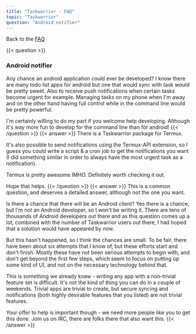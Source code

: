 ```yaml
---
title: "Taskwarrior - FAQ"
topic: "Taskwarrior"
question: "Android notifier"
---
```


Back to the [FAQ](/support/faq)

{{< question >}}
### Android notifier

Any chance an android application could ever be developed? I know there are many todo list apps for android but one that would sync with task would be pretty sweet. Also to receive push notifications when certain tasks become urgent for example. Managing tasks on my phone when I'm away and on the other hand having full control while in the command line would be pretty powerful.

I'm certainly willing to do my part if you welcome help developing. Although it's way more fun to develop for the command line than for android!
{{< /question >}}
{{< answer >}}
There is a Taskwarrior package for Termux.

It's also possible to send notifications using the Termux-API extension, so I guess you could write a script & a cron job to get the notifications you want (I did something similar in order to always have the most urgent task as a notification).

Termux is pretty awesome IMHO. Definitely worth checking it out.

Hope that helps.
{{< /question >}}
{{< answer >}}
This is a common question, and deserves a detailed answer, although not the one you want.

Is there a chance that there will be an Android client?  Yes there is a chance, but I'm not an Android developer, so I won't be writing it.
There are tens of thousands of Android developers out there and as this question comes up a lot, combined with the number of Taskwarrior users out there, I had hoped that a solution would have appeared by now.

But this hasn't happened, so I think the chances are small.
To be fair, there have been about six attempts that I know of, but these efforts start and don't finish.
Mostly these have not been serious attempts to begin with, and don't get beyond the first few steps, which seem to focus on putting up some kind of UI, and not on the necessary technology behind that.

 This is something we already knew - writing any app with a non-trivial feature set is difficult.
It's not the kind of thing you can do in a couple of weekends.
Trivial apps are trivial to create, but secure syncing and notifications (both highly desirable features that you listed) are not trivial features.

Your offer to help is important though - we need more people like you to get this done.
Join us on IRC, there are folks there that also want this.
{{< /answer >}}
